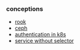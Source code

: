### conceptions

* [rook](rook.md)
* [ceph](ceph.md)
* [authentication in k8s](authentication.in.k8s.md)
* [service without selector](service.without.selector.md)
